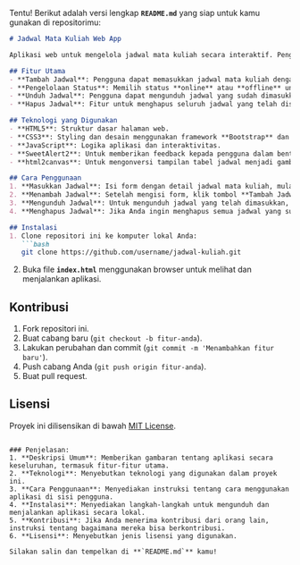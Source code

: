 Tentu! Berikut adalah versi lengkap **`README.md`** yang siap untuk kamu gunakan di repositorimu:

```markdown
# Jadwal Mata Kuliah Web App

Aplikasi web untuk mengelola jadwal mata kuliah secara interaktif. Pengguna dapat dengan mudah menambah, menghapus, dan mengunduh jadwal dalam format gambar. Aplikasi ini juga dilengkapi dengan fitur pemilihan status **online** atau **offline**, serta input lokasi jika memilih **offline**.

## Fitur Utama
- **Tambah Jadwal**: Pengguna dapat memasukkan jadwal mata kuliah dengan detail seperti jam mulai, jam selesai, nama mata kuliah, dosen pengajar, dan lokasi (untuk status offline).
- **Pengelolaan Status**: Memilih status **online** atau **offline** untuk masing-masing mata kuliah. Jika status **offline**, pengguna dapat mengisi lokasi fisik.
- **Unduh Jadwal**: Pengguna dapat mengunduh jadwal yang sudah dimasukkan dalam format gambar (PNG).
- **Hapus Jadwal**: Fitur untuk menghapus seluruh jadwal yang telah disimpan.

## Teknologi yang Digunakan
- **HTML5**: Struktur dasar halaman web.
- **CSS3**: Styling dan desain menggunakan framework **Bootstrap** dan custom CSS.
- **JavaScript**: Logika aplikasi dan interaktivitas.
- **SweetAlert2**: Untuk memberikan feedback kepada pengguna dalam bentuk pop-up yang menarik.
- **html2canvas**: Untuk mengonversi tampilan tabel jadwal menjadi gambar.

## Cara Penggunaan
1. **Masukkan Jadwal**: Isi form dengan detail jadwal mata kuliah, mulai dari **judul**, **jam mulai**, **jam selesai**, **mata kuliah**, **dosen pengajar**, dan pilih **status** apakah **online** atau **offline**.
2. **Menambah Jadwal**: Setelah mengisi form, klik tombol **Tambah Jadwal**. Jadwal yang dimasukkan akan ditampilkan di tabel.
3. **Mengunduh Jadwal**: Untuk mengunduh jadwal yang telah dimasukkan, klik tombol **Download Jadwal sebagai Gambar**.
4. **Menghapus Jadwal**: Jika Anda ingin menghapus semua jadwal yang sudah disimpan, klik tombol **Hapus Jadwal**.

## Instalasi
1. Clone repositori ini ke komputer lokal Anda:
   ```bash
   git clone https://github.com/username/jadwal-kuliah.git
   ```

2. Buka file **`index.html`** menggunakan browser untuk melihat dan menjalankan aplikasi.

## Kontribusi
1. Fork repositori ini.
2. Buat cabang baru (`git checkout -b fitur-anda`).
3. Lakukan perubahan dan commit (`git commit -m 'Menambahkan fitur baru'`).
4. Push cabang Anda (`git push origin fitur-anda`).
5. Buat pull request.

## Lisensi
Proyek ini dilisensikan di bawah [MIT License](LICENSE).
```

### Penjelasan:
1. **Deskripsi Umum**: Memberikan gambaran tentang aplikasi secara keseluruhan, termasuk fitur-fitur utama.
2. **Teknologi**: Menyebutkan teknologi yang digunakan dalam proyek ini.
3. **Cara Penggunaan**: Menyediakan instruksi tentang cara menggunakan aplikasi di sisi pengguna.
4. **Instalasi**: Menyediakan langkah-langkah untuk mengunduh dan menjalankan aplikasi secara lokal.
5. **Kontribusi**: Jika Anda menerima kontribusi dari orang lain, instruksi tentang bagaimana mereka bisa berkontribusi.
6. **Lisensi**: Menyebutkan jenis lisensi yang digunakan.

Silakan salin dan tempelkan di **`README.md`** kamu!
